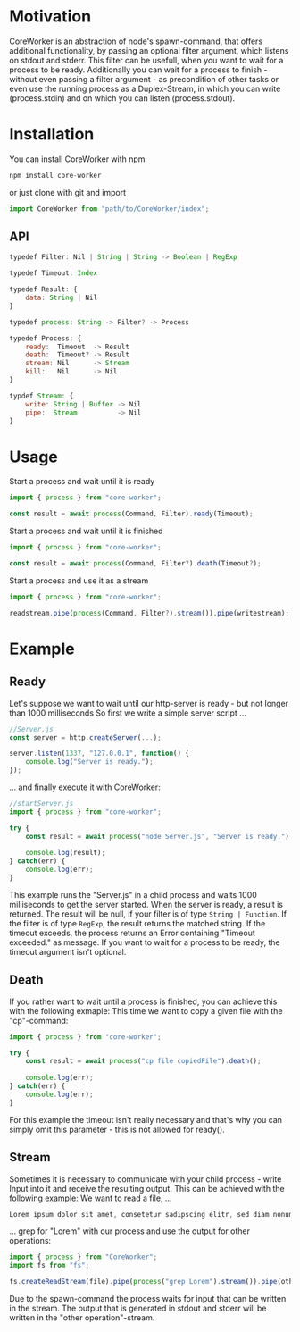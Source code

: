 # Motivation
CoreWorker is an abstraction of node's spawn-command, that offers additional functionality, by passing an optional filter argument, which listens on stdout and stderr. This filter can be usefull, when you want to wait for a process to be ready.
Additionally you can wait for a process to finish - without even passing a filter argument - as precondition of other tasks or even use the running process as a Duplex-Stream, in which you can write (process.stdin) and on which you can listen (process.stdout).

# Installation

You can install CoreWorker with npm 
```js
npm install core-worker
``` 
or just clone with git and import 
```js
import CoreWorker from "path/to/CoreWorker/index";
````

## API

```js
typedef Filter: Nil | String | String -> Boolean | RegExp

typedef Timeout: Index

typedef Result: {
    data: String | Nil
}

typedef process: String -> Filter? -> Process

typedef Process: {
    ready:  Timeout  -> Result
    death:  Timeout? -> Result
    stream: Nil      -> Stream
    kill:   Nil      -> Nil
}

typdef Stream: {
    write: String | Buffer -> Nil
    pipe:  Stream          -> Nil
}
```

# Usage
Start a process and wait until it is ready
```js
import { process } from "core-worker";

const result = await process(Command, Filter).ready(Timeout);
```
Start a process and wait until it is finished
```js
import { process } from "core-worker";

const result = await process(Command, Filter?).death(Timeout?);
```
Start a process and use it as a stream
```js
import { process } from "core-worker";

readstream.pipe(process(Command, Filter?).stream()).pipe(writestream);
```
# Example

## Ready
Let's suppose we want to wait until our http-server is ready - but not longer than 1000 milliseconds
So first we write a simple server script ...
```js
//Server.js
const server = http.createServer(...);

server.listen(1337, "127.0.0.1", function() {
    console.log("Server is ready.");
});
```
... and finally execute it with CoreWorker:
```js
//startServer.js
import { process } from "core-worker";

try {
    const result = await process("node Server.js", "Server is ready.").ready(1000);
    
    console.log(result);
} catch(err) {
    console.log(err);
}
```
This example runs the "Server.js" in a child process and waits 1000 milliseconds to get the server started. When the server is ready, a result is returned. The result will be null, if your filter is of type ```String | Function```. If the filter is of type ```RegExp```, the result returns the matched string.
If the timeout exceeds, the process returns an Error containing "Timeout exceeded." as message. If you want to wait for a process to be ready, the timeout argument isn't optional.

## Death
If you rather want to wait until a process is finished, you can achieve this with the following exmaple:
This time we want to copy a given file with the "cp"-command:

```js
import { process } from "core-worker";

try {
    const result = await process("cp file copiedFile").death();
    
    console.log(err);
} catch(err) {
    console.log(err);
}
```
For this example the timeout isn't really necessary and that's why you can simply omit this parameter - this is not allowed for ready().

## Stream
Sometimes it is necessary to communicate with your child process - write Input into it and receive the resulting output. This can be achieved with the following example:
We want to read a file, ...
```js
Lorem ipsum dolor sit amet, consetetur sadipscing elitr, sed diam nonumy eirmod tempor invidunt ut labore et dolore magna aliquyam erat, sed diam voluptua. At vero eos et accusam et justo duo dolores et ea rebum. Stet clita kasd gubergren, no sea takimata sanctus est Lorem ipsum dolor sit amet. Lorem ipsum dolor sit amet, consetetur sadipscing elitr, sed diam nonumy eirmod tempor invidunt ut labore et dolore magna aliquyam erat, sed diam voluptua. At vero eos et accusam et justo duo dolores et ea rebum. Stet clita kasd gubergren, no sea takimata sanctus est Lorem ipsum dolor sit amet.
```
... grep for "Lorem" with our process and use the output for other operations:
```js
import { process } from "CoreWorker";
import fs from "fs";

fs.createReadStream(file).pipe(process("grep Lorem").stream()).pipe(other operation);
```
Due to the spawn-command the process waits for input that can be written in the stream. The output that is generated in stdout and stderr will be written in the "other operation"-stream.
